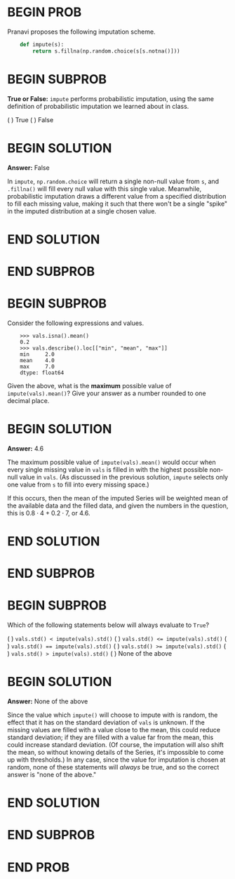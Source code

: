 # BEGIN PROB

Pranavi proposes the following imputation scheme.

```py
    def impute(s):
        return s.fillna(np.random.choice(s[s.notna()]))
```

# BEGIN SUBPROB

**True or False:** `impute` performs probabilistic imputation, using the same definition of probabilistic imputation we learned about in class.

( ) True
( ) False

# BEGIN SOLUTION

**Answer:** False

In `impute`, `np.random.choice` will return a single non-null value from `s`, and `.fillna()` will fill every null value with this single value. Meanwhile, probabilistic imputation draws a different value from a specified distribution to fill each missing value, making it such that there won't be a single "spike" in the imputed distribution at a single chosen value.

# END SOLUTION

# END SUBPROB

# BEGIN SUBPROB

Consider the following expressions and values.

```
    >>> vals.isna().mean()
    0.2
    >>> vals.describe().loc[["min", "mean", "max"]]
    min     2.0
    mean    4.0
    max     7.0
    dtype: float64
```

Given the above, what is the **maximum** possible value of `impute(vals).mean()`?
Give your answer as a number rounded to one decimal place.

# BEGIN SOLUTION

**Answer:** 4.6

The maximum possible value of `impute(vals).mean()` would occur when every single missing value in `vals` is filled in with the highest possible non-null value in `vals`. (As discussed in the previous solution, `impute` selects only one value from `s` to fill into every missing space.)

If this occurs, then the mean of the imputed Series will be weighted mean of the available data and the filled data, and given the numbers in the question, this is $0.8 \cdot 4 + 0.2 \cdot 7$, or 4.6.

# END SOLUTION

# END SUBPROB

# BEGIN SUBPROB

Which of the following statements below will always evaluate to `True`?

( ) `vals.std() < impute(vals).std()`
( ) `vals.std() <= impute(vals).std()`
( ) `vals.std() == impute(vals).std()`
( ) `vals.std() >= impute(vals).std()`
( ) `vals.std() > impute(vals).std()`
( ) None of the above

# BEGIN SOLUTION

**Answer:** None of the above

Since the value which `impute()` will choose to impute with is random, the effect that it has on the standard deviation of `vals` is unknown. If the missing values are filled with a value close to the mean, this could reduce standard deviation; if they are filled with a value far from the mean, this could increase standard deviation. (Of course, the imputation will also shift the mean, so without knowing details of the Series, it's impossible to come up with thresholds.) In any case, since the value for imputation is chosen at random, none of these statements will *always* be true, and so the correct answer is "none of the above."

# END SOLUTION

# END SUBPROB

# END PROB





